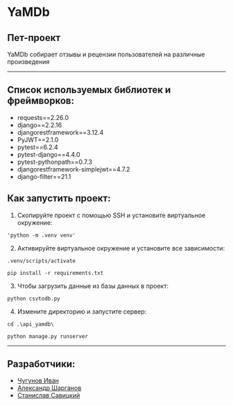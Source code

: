 # YaMDb
## Пет-проект
YaMDb собирает отзывы и рецензии пользователей на различные произведения

---

## Список используемых библиотек и фреймворков:
* requests==2.26.0
* django==2.2.16
* djangorestframework==3.12.4
* PyJWT==2.1.0
* pytest==6.2.4
* pytest-django==4.4.0
* pytest-pythonpath==0.7.3
* djangorestframework-simplejwt==4.7.2
* django-filter==21.1

## Как запустить проект:
1. Скопируйте проект с помощью SSH и установите виртуальное окружение:
```
'python -m .venv venv'
```
2. Активируйте виртуальное окружение и установите все зависимости:
```
.venv/scripts/activate

pip install -r requirements.txt
```
3. Чтобы загрузить данные из базы данных в проект:
```
python csvtodb.py
```
4. Измените директорию и запустите сервер:
```
cd .\api_yamdb\

python manage.py runserver
```
---
## Разработчики:
- [Чугунов Иван](https://github.com/fifififanfanfan)
- [Александр Шарганов](https://github.com/AlexandrSharganov)
- [Станислав Савицкий](https://github.com/Stanislav-Sav)